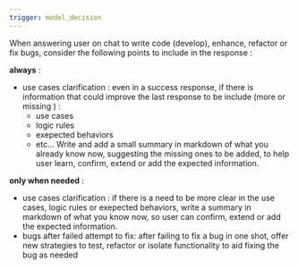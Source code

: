 ```yaml
---
trigger: model_decision
---
```


When answering user on chat to write code (develop), enhance, refactor or fix bugs, consider the following points to include in the response :

**always** :
  - use cases clarification : even in a success response, if there is information that could improve the last response to be include (more or missing ) :
    - use cases
    - logic rules
    - exepected behaviors
    - etc...
Write and add a small summary in markdown of what you already know now, suggesting the missing ones to be added, to help user learn, confirm, extend or add the expected information.


**only when needed** :
  - use cases clarification : if there is a need to be more clear in the use cases, logic rules or exepected behaviors, write a summary in markdown of what you know now, so user can confirm, extend or add the expected information.
  - bugs after failed attempt to fix: after failing to fix a bug in one shot, offer new strategies to test, refactor or isolate functionality to aid fixing the bug as needed

